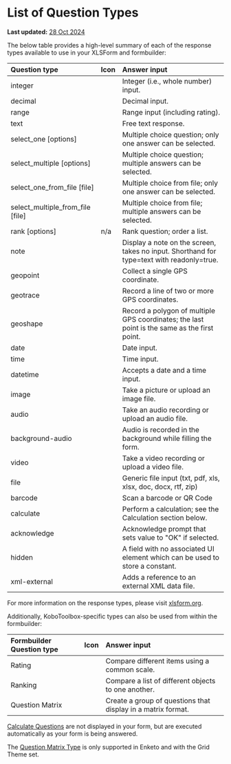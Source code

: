 # List of Question Types
**Last updated:** <a href="https://github.com/kobotoolbox/docs/blob/3993133bcf0aafda0b0978709534175cb583e049/source/question_types.md" class="reference">28 Oct 2024</a>

The below table provides a high-level summary of each of the response types
available to use in your XLSForm and formbuilder:

| Question type                    | Icon                                          | Answer input                                                                                 |
| :------------------------------- | :-------------------------------------------- | :------------------------------------------------------------------------------------------- |
| integer                          | <i class="k-icon k-icon-qt-number"></i>       | Integer (i.e., whole number) input.                                                          |
| decimal                          | <i class="k-icon k-icon-qt-decimal"></i>      | Decimal input.                                                                               |
| range                            | <i class="k-icon k-icon-qt-range"></i>        | Range input (including rating).                                                              |
| text                             | <i class="k-icon k-icon-qt-text"></i>         | Free text response.                                                                          |
| select_one [options]             | <i class="k-icon k-icon-qt-select-one"></i>   | Multiple choice question; only one answer can be selected.                                   |
| select_multiple [options]        | <i class="k-icon k-icon-qt-select-many"></i>  | Multiple choice question; multiple answers can be selected.                                  |
| select_one_from_file [file]      | <i class="k-icon k-icon-qt-select-one"></i>   | Multiple choice from file; only one answer can be selected.                                  |
| select_multiple_from_file [file] | <i class="k-icon k-icon-qt-select-many"></i>  | Multiple choice from file; multiple answers can be selected.                                 |
| rank [options]                   | n/a                                           | Rank question; order a list.                                                                 |
| note                             | <i class="k-icon k-icon-qt-note"></i>         | Display a note on the screen, takes no input. Shorthand for type=text with readonly=true.    |
| geopoint                         | <i class="k-icon k-icon-qt-point"></i>        | Collect a single GPS coordinate.                                                             |
| geotrace                         | <i class="k-icon k-icon-qt-line"></i>         | Record a line of two or more GPS coordinates.                                                |
| geoshape                         | <i class="k-icon k-icon-qt-area"></i>         | Record a polygon of multiple GPS coordinates; the last point is the same as the first point. |
| date                             | <i class="k-icon k-icon-qt-date"></i>         | Date input.                                                                                  |
| time                             | <i class="k-icon k-icon-qt-time"></i>         | Time input.                                                                                  |
| datetime                         | <i class="k-icon k-icon-qt-date-time"></i>    | Accepts a date and a time input.                                                             |
| image                            | <i class="k-icon k-icon-qt-photo"></i>        | Take a picture or upload an image file.                                                      |
| audio                            | <i class="k-icon k-icon-qt-audio"></i>        | Take an audio recording or upload an audio file.                                             |
| background-audio                 | <i class="k-icon k-icon-background-rec"></i>  | Audio is recorded in the background while filling the form.                                  |
| video                            | <i class="k-icon k-icon-qt-video"></i>        | Take a video recording or upload a video file.                                               |
| file                             | <i class="k-icon k-icon-qt-file"></i>         | Generic file input (txt, pdf, xls, xlsx, doc, docx, rtf, zip)                                |
| barcode                          | <i class="k-icon k-icon-qt-barcode"></i>      | Scan a barcode or QR Code                            |
| calculate                        | <i class="k-icon k-icon-qt-calculate"></i>    | Perform a calculation; see the Calculation section below.                                    |
| acknowledge                      | <i class="k-icon k-icon-qt-acknowledge"></i>  | Acknowledge prompt that sets value to "OK" if selected.                                      |
| hidden                           | <i class="k-icon k-icon-qt-hidden"></i>       | A field with no associated UI element which can be used to store a constant.                 |
| xml-external                     | <i class="k-icon k-icon-qt-external-xml"></i> | Adds a reference to an external XML data file.                                               |

For more information on the response types, please visit
[xlsform.org](http://xlsform.org/).

Additionally, KoboToolbox-specific types can also be used from within the
formbuilder:

| Formbuilder Question type | Icon                                             | Answer input                                                 |
| :------------------------ | :----------------------------------------------- | :----------------------------------------------------------- |
| Rating                    | <i class="k-icon k-icon-qt-rating"></i>          | Compare different items using a common scale.                |
| Ranking                   | <i class="k-icon k-icon-qt-ranking"></i>         | Compare a list of different objects to one another.          |
| Question Matrix           | <i class="k-icon k-icon-qt-question-matrix"></i> | Create a group of questions that display in a matrix format. |

<p class="note"><a class="reference" href="/calculate_questions.html">Calculate Questions</a> are not displayed in your form, but are executed automatically as your form is being answered.</p>

<p class="note">The <a class="reference" href="matrix_response.html">Question Matrix Type</a> is only supported in Enketo and with the Grid Theme set. </p>
